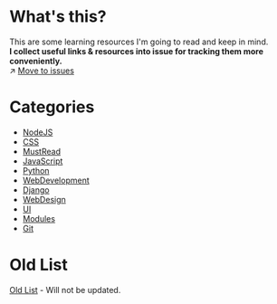 What's this?  
==
This are some learning resources I'm going to read and keep in mind.  
**I collect useful links & resources into issue for tracking them more conveniently.**      
:arrow_upper_right: [Move to issues](https://github.com/lockys/Learning/issues)  

Categories
==
- [NodeJS](https://github.com/lockys/Learning/labels/NodeJS)
- [CSS](https://github.com/lockys/Learning/labels/CSS)
- [MustRead](https://github.com/lockys/Learning/labels/MustRead)
- [JavaScript](https://github.com/lockys/Learning/labels/JavaScript)
- [Python](https://github.com/lockys/Learning/labels/Python)
- [WebDevelopment](https://github.com/lockys/Learning/labels/WebDevelopment)
- [Django](https://github.com/lockys/Learning/labels/Django)
- [WebDesign](https://github.com/lockys/Learning/labels/WebDesign)
- [UI](https://github.com/lockys/Learning/labels/UI)
- [Modules](https://github.com/lockys/Learning/labels/Modules)
- [Git](https://github.com/lockys/Learning/labels/git)

Old List
==
[Old List](https://github.com/lockys/Learning/blob/master/resource-list.md) - Will not be updated.
